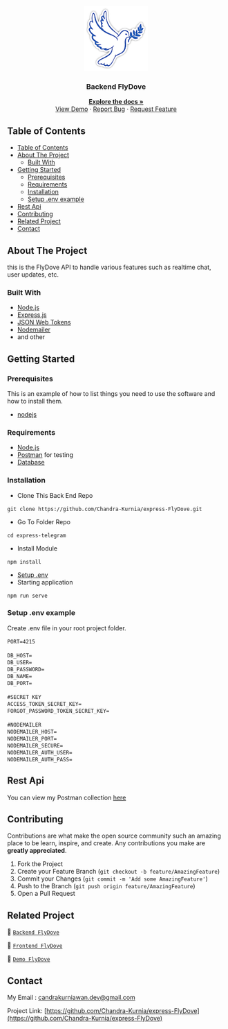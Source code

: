 <br />
<p align="center">
<div align="center">
  <img height="150" src="https://raw.githubusercontent.com/Chandra-Kurnia/assets/main/FlyDove/Flydove.png"/>
</div>
  <h3 align="center">Backend FlyDove</h3>
  <p align="center">
    <a href="https://github.com/Chandra-Kurnia/express-FlyDove"><strong>Explore the docs »</strong></a>
    <br />
    <a href="https://flydove.vercel.app/">View Demo</a>
    ·
    <a href="https://github.com/Chandra-Kurnia/express-FlyDove">Report Bug</a>
    ·
    <a href="https://github.com/Chandra-Kurnia/express-FlyDove">Request Feature</a>
  </p>
</p>



<!-- TABLE OF CONTENTS -->
## Table of Contents

- [Table of Contents](#table-of-contents)
- [About The Project](#about-the-project)
  - [Built With](#built-with)
- [Getting Started](#getting-started)
  - [Prerequisites](#prerequisites)
  - [Requirements](#requirements)
  - [Installation](#installation)
  - [Setup .env example](#setup-env-example)
- [Rest Api](#rest-api)
- [Contributing](#contributing)
- [Related Project](#related-project)
- [Contact](#contact)



<!-- ABOUT THE PROJECT -->
## About The Project

this is the FlyDove API to handle various features such as realtime chat, user updates, etc.

### Built With

- [Node.js](https://nodejs.org/en/)
- [Express.js](https://expressjs.com/)
- [JSON Web Tokens](https://jwt.io/)
- [Nodemailer]('https://nodemailer.com/about/')
- and other

<!-- GETTING STARTED -->
## Getting Started

### Prerequisites

This is an example of how to list things you need to use the software and how to install them.

* [nodejs](https://nodejs.org/en/download/)

### Requirements
* [Node.js](https://nodejs.org/en/)
* [Postman](https://www.getpostman.com/) for testing
* [Database](https://drive.google.com/file/d/1bXApzB-_o8X3OSdyeuG1WOQw7QVdnzDR/view?usp=sharing)

### Installation

- Clone This Back End Repo
```
git clone https://github.com/Chandra-Kurnia/express-FlyDove.git
```
- Go To Folder Repo
```
cd express-telegram
```
- Install Module
```
npm install
```

- <a href="#setup-env-example">Setup .env</a>
- Starting application
```
npm run serve
```

### Setup .env example

Create .env file in your root project folder.

```env
PORT=4215

DB_HOST=
DB_USER=
DB_PASSWORD=
DB_NAME=
DB_PORT=

#SECRET KEY
ACCESS_TOKEN_SECRET_KEY=
FORGOT_PASSWORD_TOKEN_SECRET_KEY=

#NODEMAILER
NODEMAILER_HOST=
NODEMAILER_PORT=
NODEMAILER_SECURE=
NODEMAILER_AUTH_USER=
NODEMAILER_AUTH_PASS=
```

## Rest Api

You can view my Postman collection [here](https://www.postman.com/crimson-meadow-842892/workspace/telegram-project)
</br>

<!-- CONTRIBUTING -->
## Contributing

Contributions are what make the open source community such an amazing place to be learn, inspire, and create. Any contributions you make are **greatly appreciated**.

1. Fork the Project
2. Create your Feature Branch (`git checkout -b feature/AmazingFeature`)
3. Commit your Changes (`git commit -m 'Add some AmazingFeature'`)
4. Push to the Branch (`git push origin feature/AmazingFeature`)
5. Open a Pull Request



## Related Project
:rocket: [`Backend FlyDove`](https://github.com/Chandra-Kurnia/express-FlyDove)

:rocket: [`Frontend FlyDove`](https://github.com/Chandra-Kurnia/nextjs-telegram)

:rocket: [`Demo FlyDove`](https://flydove.vercel.app/)

<!-- CONTACT -->
## Contact

My Email : candrakurniawan.dev@gmail.com

Project Link: [https://github.com/Chandra-Kurnia/express-FlyDove](https://github.com/Chandra-Kurnia/express-FlyDove)





